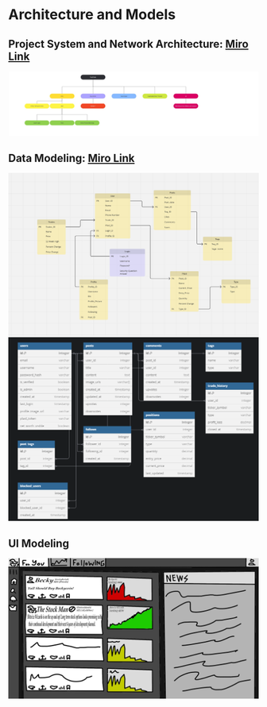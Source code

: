 # Architecture and Models

## Project System and Network Architecture: [Miro Link](https://miro.com/welcomeonboard/RE44Tm12anZwMXNGd3l1RWZOclM0Z0ZPSm0wTEw5MXQ3TWp3OWFCQjFCcEJqc2x4VytkRXB2VXIvdEtHc3BwWi9nbVZLQXJSWjAza2FIZVl1dk1CVWxjSnJLQlhNTE15ZUVxM3ZQN2xENlcyMHVjMTIvcHNCOTNsdStCd01zenchZQ==?share_link_id=321696217431)

![System Architecture Diagram](SystemArchitecture.jpg)

## Data Modeling: [Miro Link](https://miro.com/app/board/uXjVLoIVti0=/)
![ER Diagram 1](DataDesignModel.png)
![ER Diagram 2](DataDesignModel2.png)

## UI Modeling
![UI Diagram](UIDiagram.png)